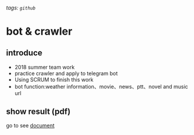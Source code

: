 ###### tags: `github`
# bot & crawler
## introduce
* 2018 summer team work 
* practice crawler and apply to telegram bot
* Using SCRUM to finish this work
* bot function:weather information、movie、news、ptt、novel and music url

## show result (pdf) 
go to see [document](https://github.com/cuta8451/bot_crawler/blob/master/Demo.pdf)




